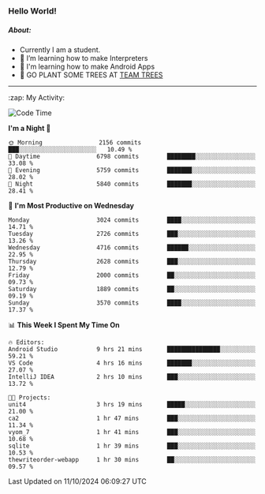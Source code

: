 ### Hello World!

##### About:
- Currently I am a student.
- 🌱 I’m learning how to make Interpreters
- 🌱 I'm learning how to make Android Apps
- 🌱 GO PLANT SOME TREES AT [TEAM TREES](https://teamtrees.org/)

---
  <summary>:zap: My Activity:</summary>
  
<!--START_SECTION:waka-->
![Code Time](http://img.shields.io/badge/Code%20Time-1%2C505%20hrs%2050%20mins-blue)

**I'm a Night 🦉** 

```text
🌞 Morning                2156 commits        ███░░░░░░░░░░░░░░░░░░░░░░   10.49 % 
🌆 Daytime                6798 commits        ████████░░░░░░░░░░░░░░░░░   33.08 % 
🌃 Evening                5759 commits        ███████░░░░░░░░░░░░░░░░░░   28.02 % 
🌙 Night                  5840 commits        ███████░░░░░░░░░░░░░░░░░░   28.41 % 
```
📅 **I'm Most Productive on Wednesday** 

```text
Monday                   3024 commits        ████░░░░░░░░░░░░░░░░░░░░░   14.71 % 
Tuesday                  2726 commits        ███░░░░░░░░░░░░░░░░░░░░░░   13.26 % 
Wednesday                4716 commits        ██████░░░░░░░░░░░░░░░░░░░   22.95 % 
Thursday                 2628 commits        ███░░░░░░░░░░░░░░░░░░░░░░   12.79 % 
Friday                   2000 commits        ██░░░░░░░░░░░░░░░░░░░░░░░   09.73 % 
Saturday                 1889 commits        ██░░░░░░░░░░░░░░░░░░░░░░░   09.19 % 
Sunday                   3570 commits        ████░░░░░░░░░░░░░░░░░░░░░   17.37 % 
```


📊 **This Week I Spent My Time On** 

```text
🔥 Editors: 
Android Studio           9 hrs 21 mins       ███████████████░░░░░░░░░░   59.21 % 
VS Code                  4 hrs 16 mins       ███████░░░░░░░░░░░░░░░░░░   27.07 % 
IntelliJ IDEA            2 hrs 10 mins       ███░░░░░░░░░░░░░░░░░░░░░░   13.72 % 

🐱‍💻 Projects: 
unit4                    3 hrs 19 mins       █████░░░░░░░░░░░░░░░░░░░░   21.00 % 
ca2                      1 hr 47 mins        ███░░░░░░░░░░░░░░░░░░░░░░   11.34 % 
vyom_7                   1 hr 41 mins        ███░░░░░░░░░░░░░░░░░░░░░░   10.68 % 
sqlite                   1 hr 39 mins        ███░░░░░░░░░░░░░░░░░░░░░░   10.53 % 
thewriteorder-webapp     1 hr 30 mins        ██░░░░░░░░░░░░░░░░░░░░░░░   09.57 % 
```


 Last Updated on 11/10/2024 06:09:27 UTC
<!--END_SECTION:waka-->
